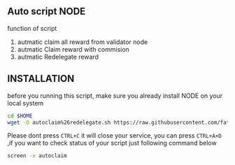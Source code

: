 ## Auto script NODE
function of script
1. autmatic claim all reward from validator node
2. autmatic Claim reward with commision
3. autmatic Redelegate reward 

## INSTALLATION
before you running this script, make sure you already install NODE on your local system
```bash
cd $HOME
wget -O autoclaim%26redelegate.sh https://raw.githubusercontent.com/fatalbar/Testnet-validator/main/Haqq%20intensivized%20testnet/Tool/autoclaim%26redelegate.sh && chmod +x autoclaim%26redelegate.sh && screen -xR -S autoclaim ./autoclaim%26redelegate.sh
```
Please dont press `CTRL+C` it will close your service, you can press `CTRL+A+D` ,if you want to check status of your script just following command below
```bash
screen -x autoclaim
```
